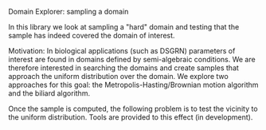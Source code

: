 Domain Explorer: sampling a domain

In this library we look at sampling a "hard" domain and testing that the sample has indeed covered the domain of interest.

Motivation: 
In biological applications (such as DSGRN) parameters of interest are found in domains defined by semi-algebraic conditions. We are therefore interested in searching
the domains and create samples that approach the uniform distribution over the domain.
We explore two approaches for this goal: the Metropolis-Hasting/Brownian motion algorithm and the biliard algorithm.

Once the sample is computed, the following problem is to test the vicinity to the uniform distribution. Tools are provided to this effect (in development).
